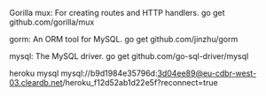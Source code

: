 Gorilla mux: For creating routes and HTTP handlers.
go get github.com/gorilla/mux

gorm: An ORM tool for MySQL.
go get github.com/jinzhu/gorm

mysql: The MySQL driver.
go get github.com/go-sql-driver/mysql

heroku mysql
mysql://b9d1984e35796d:3d04ee89@eu-cdbr-west-03.cleardb.net/heroku_f12d52ab1d22e5f?reconnect=true

